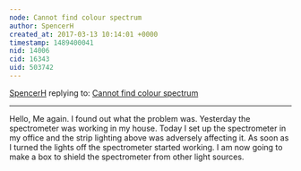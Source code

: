 ```yaml
---
node: Cannot find colour spectrum
author: SpencerH
created_at: 2017-03-13 10:14:01 +0000
timestamp: 1489400041
nid: 14006
cid: 16343
uid: 503742
---
```




[SpencerH](../profile/SpencerH) replying to: [Cannot find colour spectrum](../notes/SpencerH/03-13-2017/cannot-find-colour-spectrum)

----
Hello,
Me again. I found out what the problem was. Yesterday the spectrometer was working in my house. Today I set up the spectrometer in my office and the strip lighting above was adversely affecting it. As soon as I turned the lights off the spectrometer started working. I am now going to make a box to shield the spectrometer from other light sources.